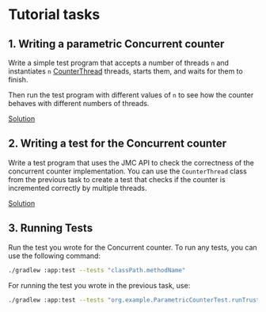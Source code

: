 # Tutorial tasks

## 1. Writing a parametric Concurrent counter

Write a simple test program that accepts a number of threads `n` and instantiates
`n` [CounterThread](app/src/main/java/org/example/CounterThread.java) threads, starts them, and waits for them to finish.

Then run the test program with different values of `n` to see how the counter behaves with different numbers of threads.

[Solution](app/src/main/java/org/example/ParametricCounter.java)

## 2. Writing a test for the Concurrent counter

Write a test program that uses the JMC API to check the correctness of the concurrent counter implementation.
You can use the `CounterThread` class from the previous task to create a test that checks if the counter is incremented correctly by multiple threads.

[Solution](app/src/test/java/org/example/ParametricCounterTest.java)

## 3. Running Tests

Run the test you wrote for the Concurrent counter.
To run any tests, you can use the following command:
```bash
./gradlew :app:test --tests "classPath.methodName"
```

For running the test you wrote in the previous task, use:
```bash
./gradlew :app:test --tests "org.example.ParametricCounterTest.runTrustParametricCounterTest"
```